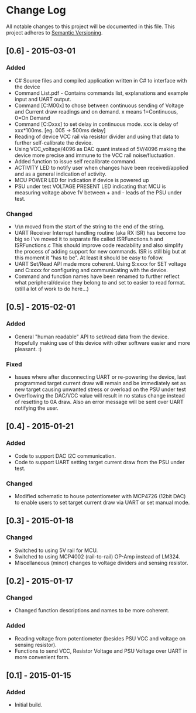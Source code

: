 # Change Log
All notable changes to this project will be documented in this file.
This project adheres to [Semantic Versioning](http://semver.org/).

## [0.6] - 2015-03-01
### Added
- C# Source files and compiled application written in C# to interface with the device
- Command List.pdf - Contains commands list, explanations and example input and UART output.
- Command [C:M00x] to chose between continuous sending of Voltage and Current draw readings
 and on demand. x means 1=Continuous, 0=On Demand
- Command [C:Dxxx] to set delay in continuous mode. xxx is delay of xxx*100ms. [eg. 005 -> 500ms delay]
- Reading of device VCC rail via resistor divider and using that data to further
self-calibrate the device.
- Using VCC_voltage/4096 as DAC quant instead of 5V/4096 making the device more precise
and immune to the VCC rail noise/fluctuation.
- Added function to issue self recalibrate command.
- ACTIVITY LED to notify user when changes have been received/applied and as a general
indication of activity.
- MCU POWER LED for indication if device is powered up
- PSU under test VOLTAGE PRESENT LED indicating that MCU is measuring voltage above 1V
between + and - leads of the PSU under test.

### Changed
- \r\n moved from the start of the string to the end of the string.
- UART Receiver Interrupt handling routine (aka RX ISR) has become too big so I've moved it
to separate file called ISRFunctions.h and ISRFunctions.c This should improve code readability
and also simplify the process of adding support for new commands.
ISR is still big but at this moment it "has to be". At least it should be easy to follow.
- UART Set/Read API made more coherent. Using S:xxxx for SET voltage and C:xxxx for configuring
and communicating with the device.
- Command and function names have been renamed to further reflect what peripheral/device
they belong to and set to easier to read format. (still a lot of work to do here...)

## [0.5] - 2015-02-01
### Added
- General "human readable" API to set/read data from the device. Hopefully making
use of this device with other software easier and more pleasant. :)

### Fixed
- Issues where after disconnecting UART or re-powering the device, last programmed
target current draw will remain and be immediately set as new target causing unwanted
stress or overload on the PSU under test
- Overflowing the DAC/VCC value will result in no status change instead of resetting to 0A draw.
Also an error message will be sent over UART notifying the user.

## [0.4] - 2015-01-21
### Added
- Code to support DAC I2C communication.
- Code to support UART setting target current draw from the PSU under test.

### Changed
- Modified schematic to house potentiometer with MCP4726 (12bit DAC) to enable users to set
target current draw via UART or set manual mode.


## [0.3] - 2015-01-18
### Changed
- Switched to using 5V rail for MCU.
- Switched to using MCP4002 (rail-to-rail) OP-Amp instead of LM324.
- Miscellaneous (minor) changes to voltage dividers and sensing resistor.

## [0.2] - 2015-01-17
### Changed
- Changed function descriptions and names to be more coherent.

### Added
- Reading voltage from potentiometer (besides PSU VCC and voltage on sensing resistor).
- Functions to send VCC, Resistor Voltage and PSU Voltage over UART in more convenient form.

## [0.1] - 2015-01-15
### Added
- Initial build.

